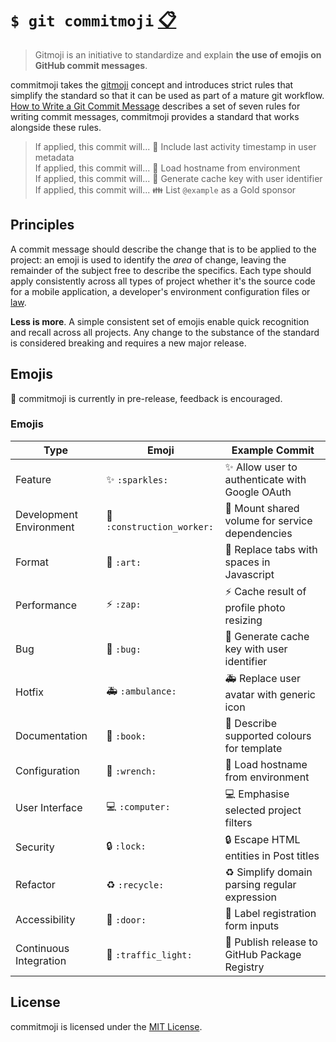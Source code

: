 # `$ git commitmoji` [:clipboard:][emojis]

> Gitmoji is an initiative to standardize and explain **the use of emojis on
GitHub commit messages**.

commitmoji takes the [gitmoji][gitmoji] concept and introduces strict rules that
simplify the standard so that it can be used as part of a mature git workflow.
[How to Write a Git Commit Message][write-a-commit-message] describes a set of
seven rules for writing commit messages, commitmoji provides a standard that
works alongside these rules.

> If applied, this commit will... :memo: Include last activity timestamp in user metadata \
If applied, this commit will... :wrench: Load hostname from environment \
If applied, this commit will... :bug: Generate cache key with user identifier \
If applied, this commit will... :family: List `@example` as a Gold sponsor

## Principles

A commit message should describe the change that is to be applied to the
project: an emoji is used to identify the _area_ of change, leaving the
remainder of the subject free to describe the specifics. Each type should apply
consistently across all types of project whether it's the source code for a
mobile application, a developer's environment configuration files or
[law][dc-law-html].

**Less is more**. A simple consistent set of emojis enable quick recognition and
recall across all projects. Any change to the substance of the standard is
considered breaking and requires a new major release.

## Emojis

:construction: commitmoji is currently in pre-release, feedback is encouraged.

### Emojis

| Type | Emoji | Example Commit |
| ---- | ----- | ------------ |
| Feature | :sparkles: `:sparkles:` | :sparkles: Allow user to authenticate with Google OAuth |
| Development Environment | :construction_worker: `:construction_worker:` | :construction_worker: Mount shared volume for service dependencies |
| Format | :art: `:art:` | :art: Replace tabs with spaces in Javascript |
| Performance | :zap: `:zap:` | :zap: Cache result of profile photo resizing |
| Bug | :bug: `:bug:` | :bug: Generate cache key with user identifier |
| Hotfix | :ambulance: `:ambulance:` | :ambulance: Replace user avatar with generic icon |
| Documentation | :book: `:book:` | :book: Describe supported colours for template |
| Configuration | :wrench: `:wrench:` | :wrench: Load hostname from environment |
| User Interface | :computer: `:computer:` | :computer: Emphasise selected project filters |
| Security | :lock: `:lock:` | :lock: Escape HTML entities in Post titles |
| Refactor | :recycle: `:recycle:` | :recycle: Simplify domain parsing regular expression |
| Accessibility | :door: `:door:` | :door: Label registration form inputs |
| Continuous Integration | :traffic_light: `:traffic_light:` | :traffic_light: Publish release to GitHub Package Registry |

## License

commitmoji is licensed under the [MIT License][license].

[gitmoji]: https://github.com/carloscuesta/gitmoji
[write-a-commit-message]: https://chris.beams.io/posts/git-commit/
[emojis]: #emojis "List of Emojis"
[LICENSE]: LICENSE
[dc-law-html]: https://github.com/DCCouncil/dc-law-html
[commitmoji-pull-requests]: https://github.com/shrink/commitmoji/pulls
